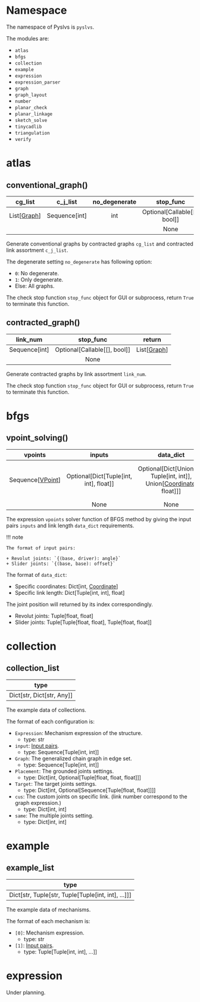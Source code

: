 # Namespace

The namespace of Pyslvs is `pyslvs`.

The modules are:

+ `atlas`
+ `bfgs`
+ `collection`
+ `example`
+ `expression`
+ `expression_parser`
+ `graph`
+ `graph_layout`
+ `number`
+ `planar_check`
+ `planar_linkage`
+ `sketch_solve`
+ `tinycadlib`
+ `triangulation`
+ `verify`

# atlas

## conventional_graph()

| cg_list | c_j_list | no_degenerate | stop_func | return |
|:-------:|:--------:|:-------------:|:---------:|:------:|
| List\[[Graph]] | Sequence[int] | int | Optional[Callable[[], bool]] | List\[[Graph]] |
| | | | None | |

Generate conventional graphs by contracted graphs `cg_list` and
contracted link assortment `c_j_list`.

The degenerate setting `no_degenerate` has following option:

+ `0`: No degenerate.
+ `1`: Only degenerate.
+ Else: All graphs.

The check stop function `stop_func` object for GUI or subprocess,
return `True` to terminate this function.

## contracted_graph()

| link_num | stop_func | return |
|:--------:|:---------:|:------:|
| Sequence[int] | Optional[Callable[[], bool]] | List\[[Graph]] |
| | None | |

Generate contracted graphs by link assortment `link_num`.

The check stop function `stop_func` object for GUI or subprocess,
return `True` to terminate this function.

# bfgs

## vpoint_solving()

| vpoints | inputs | data_dict | return |
|:-------:|:------:|:---------:|:------:|
| Sequence\[[VPoint]] | Optional[Dict[Tuple[int, int], float]] | Optional\[Dict\[Union[int, Tuple[int, int]], Union\[[Coordinate], float]]] | List[Union[Tuple[float, float] Tuple[Tuple[float, float], Tuple[float, float]]]] |
| | None | None | |

The expression `vpoints` solver function of BFGS method by
giving the input pairs `inputs` and link length `data_dict` requirements.

!!! note

    The format of input pairs:

    + Revolut joints: `{(base, driver): angle}`
    + Slider joints: `{(base, base): offset}`

The format of `data_dict`:

+ Specific coordinates: Dict\[int, [Coordinate]]
+ Specific link length: Dict\[Tuple[int, int], float]

The joint position will returned by its index correspondingly.

+ Revolut joints: Tuple[float, float]
+ Slider joints: Tuple[Tuple[float, float], Tuple[float, float]]

# collection

## collection_list

| type |
|:----:|
| Dict[str, Dict[str, Any]] |

The example data of collections.

The format of each configuration is:

+ `Expression`: Mechanism expression of the structure.
    + type: str
+ `input`: [Input pairs].
    + type: Sequence[Tuple[int, int]]
+ `Graph`: The generalized chain graph in edge set.
    + type: Sequence[Tuple[int, int]]
+ `Placement`: The grounded joints settings.
    + type: Dict[int, Optional[Tuple[float, float, float]]]
+ `Target`: The target joints settings.
    + type: Dict[int, Optional[Sequence[Tuple[float, float]]]]
+ `cus`: The custom joints on specific link. (link number correspond to the graph expression.)
    + type: Dict[int, int]
+ `same`: The multiple joints setting.
    + type: Dict[int, int]

# example

## example_list

| type |
|:----:|
| Dict[str, Tuple[str, Tuple[Tuple[int, int], ...]]] |

The example data of mechanisms.

The format of each mechanism is:

+ `[0]`: Mechanism expression.
    + type: str
+ `[1]`: [Input pairs].
    + type: Tuple[Tuple[int, int], ...]]

# expression

Under planning.

[input pairs]: #vpoint_solving
[Graph]: #graph
[VPoint]: #vpoint
[Coordinate]: #coordinate
